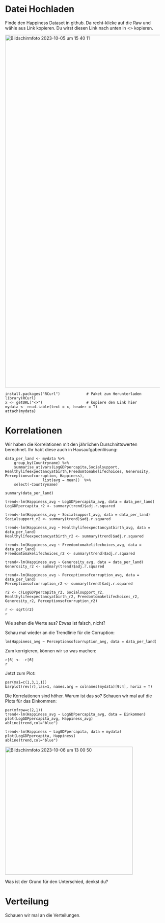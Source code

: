 # Datei Hochladen

Finde den Happiness Dataset in github. Da recht-klicke auf die Raw und wähle aus Link kopieren. Du wirst diesen Link nach unten in <> kopieren.


<img width="1144" alt="Bildschirmfoto 2023-10-05 um 15 40 11" src="https://github.com/tbilgin/DataScienceCourse/assets/26571015/d25688aa-9af9-4c2d-a4b3-6f82b2da45bb">


```
install.packages("RCurl")            # Paket zum Herunterladen
library(RCurl)                       
x <- getURL("<>")                    # kopiere den Link hier
mydata <- read.table(text = x, header = T)
attach(mydata)                       
```   


# Korrelationen

Wir haben die Korrelationen mit den jährlichen Durschnittswerten berechnet. Ihr habt diese auch in Hausaufgabenlösung:

```
data_per_land <- mydata %>%                                        
    group_by(Countryname) %>%                         
    summarise_at(vars(LogGDPpercapita,Socialsupport, Healthylifeexpectancyatbirth,Freedomtomakelifechoices, Generosity, Perceptionsofcorruption, Happiness),            
                 list(avg = mean))  %>%  
    select(-Countryname)

summary(data_per_land)

trend<-lm(Happiness_avg ~ LogGDPpercapita_avg, data = data_per_land)
LogGDPpercapita_r2 <- summary(trend)$adj.r.squared

trend<-lm(Happiness_avg ~ Socialsupport_avg, data = data_per_land)
Socialsupport_r2 <- summary(trend)$adj.r.squared

trend<-lm(Happiness_avg ~ Healthylifeexpectancyatbirth_avg, data = data_per_land)
Healthylifeexpectancyatbirth_r2 <- summary(trend)$adj.r.squared

trend<-lm(Happiness_avg ~ Freedomtomakelifechoices_avg, data = data_per_land)
Freedomtomakelifechoices_r2 <- summary(trend)$adj.r.squared

trend<-lm(Happiness_avg ~ Generosity_avg, data = data_per_land)
Generosity_r2 <- summary(trend)$adj.r.squared

trend<-lm(Happiness_avg ~ Perceptionsofcorruption_avg, data = data_per_land)
Perceptionsofcorruption_r2 <- summary(trend)$adj.r.squared

r2 <- c(LogGDPpercapita_r2, Socialsupport_r2, Healthylifeexpectancyatbirth_r2, Freedomtomakelifechoices_r2, Generosity_r2, Perceptionsofcorruption_r2)

r <- sqrt(r2)
r
```
Wie sehen die Werte aus? Etwas ist falsch, nicht?


Schau mal wieder an die Trendlinie für die Corruption:
```
lm(Happiness_avg ~ Perceptionsofcorruption_avg, data = data_per_land)
```
Zum korrigieren, können wir so was machen:
```
r[6] <- -r[6]
r
```
Jetzt zum Plot:
```
par(mai=c(1,3,1,1))
barplot(rev(r),las=1, names.arg = colnames(mydata)[9:4], horiz = T)
```
Die Korrelationen sind höher. Warum ist das so? Schauen wir mal auf die Plots für das Einkommen:

```
par(mfrow=c(2,1))
trend<-lm(Happiness_avg ~ LogGDPpercapita_avg, data = Einkommen)
plot(LogGDPpercapita_avg, Happiness_avg)
abline(trend,col="blue")

trend<-lm(Happiness ~ LogGDPpercapita, data = mydata)
plot(LogGDPpercapita, Happiness)
abline(trend,col="blue")

```
<img width="415" alt="Bildschirmfoto 2023-10-06 um 13 00 50" src="https://github.com/tbilgin/DataScienceCourse/assets/26571015/87ea46af-11f1-4fc3-818a-5014fcfd9fd9">

Was ist der Grund für den Unterschied, denkst du?


# Verteilung

Schauen wir mal an die Verteilungen.









